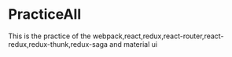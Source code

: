 # PracticeAll
This is the practice of the webpack,react,redux,react-router,react-redux,redux-thunk,redux-saga and material ui
